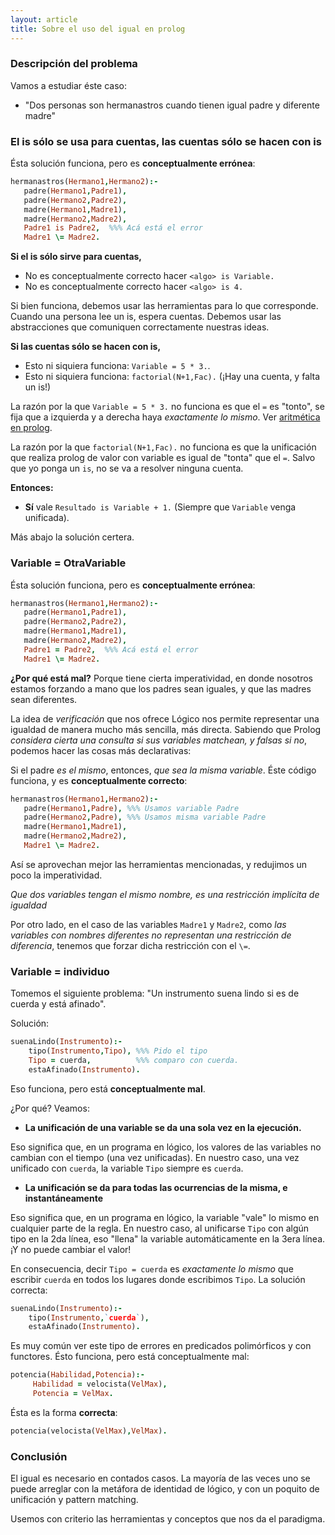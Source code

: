 ```yaml
---
layout: article
title: Sobre el uso del igual en prolog
---
```


### Descripción del problema

Vamos a estudiar éste caso:

-  "Dos personas son hermanastros cuando tienen igual padre y diferente madre"

### El is sólo se usa para cuentas, las cuentas sólo se hacen con is

Ésta solución funciona, pero es **conceptualmente errónea**:

```Prolog
hermanastros(Hermano1,Hermano2):-
   padre(Hermano1,Padre1),
   padre(Hermano2,Padre2),
   madre(Hermano1,Madre1),
   madre(Hermano2,Madre2),
   Padre1 is Padre2,  %%% Acá está el error
   Madre1 \= Madre2.
```

**Si el is sólo sirve para cuentas,**

-   No es conceptualmente correcto hacer `<algo> is Variable.`
-   No es conceptualmente correcto hacer `<algo> is 4.`

Si bien funciona, debemos usar las herramientas para lo que corresponde. Cuando una persona lee un is, espera cuentas. Debemos usar las abstracciones que comuniquen correctamente nuestras ideas.

**Si las cuentas sólo se hacen con is,**

-  Esto ni siquiera funciona: `Variable = 5 * 3.`.
-  Esto ni siquiera funciona: `factorial(N+1,Fac).` (¡Hay una cuenta, y falta un is!)

La razón por la que `Variable = 5 * 3.` no funciona es que el `=` es "tonto", se fija que a izquierda y a derecha haya _exactamente lo mismo_. Ver [aritmética en prolog](aritmetica-en-prolog.html).

La razón por la que `factorial(N+1,Fac).` no funciona es que la unificación que realiza prolog de valor con variable es igual de "tonta" que el `=`. Salvo que yo ponga un `is`, no se va a resolver ninguna cuenta.

**Entonces:**

-   **Sí** vale `Resultado is Variable + 1.` (Siempre que `Variable` venga unificada).

Más abajo la solución certera. 

### Variable = OtraVariable

Ésta solución funciona, pero es **conceptualmente errónea**:

```Prolog
hermanastros(Hermano1,Hermano2):-
   padre(Hermano1,Padre1),
   padre(Hermano2,Padre2),
   madre(Hermano1,Madre1),
   madre(Hermano2,Madre2),
   Padre1 = Padre2,  %%% Acá está el error
   Madre1 \= Madre2.
```

**¿Por qué está mal?** Porque tiene cierta imperatividad, en donde nosotros estamos forzando a mano que los padres sean iguales, y que las madres sean diferentes.

La idea de *verificación* que nos ofrece Lógico nos permite representar una igualdad de manera mucho más sencilla, más directa. Sabiendo que Prolog *considera cierta una consulta si sus variables matchean, y falsas si no*, podemos hacer las cosas más declarativas:

Si el padre *es el mismo*, entonces, *que sea la misma variable*. Éste código funciona, y es **conceptualmente correcto**:

```Prolog
hermanastros(Hermano1,Hermano2):-
   padre(Hermano1,Padre), %%% Usamos variable Padre
   padre(Hermano2,Padre), %%% Usamos misma variable Padre
   madre(Hermano1,Madre1),
   madre(Hermano2,Madre2),
   Madre1 \= Madre2.
```

Así se aprovechan mejor las herramientas mencionadas, y redujimos un poco la imperatividad.

*Que dos variables tengan el mismo nombre, es una restricción implícita de igualdad*

Por otro lado, en el caso de las variables `Madre1` y `Madre2`, como *las variables con nombres diferentes no representan una restricción de diferencia*, tenemos que forzar dicha restricción con el `\=`.

### Variable = individuo

Tomemos el siguiente problema: "Un instrumento suena lindo si es de cuerda y está afinado". 

Solución:

```Prolog
suenaLindo(Instrumento):-
    tipo(Instrumento,Tipo), %%% Pido el tipo
    Tipo = cuerda,          %%% comparo con cuerda.
    estaAfinado(Instrumento).
```

Eso funciona, pero está **conceptualmente mal**.

¿Por qué? Veamos:

-   **La unificación de una variable se da una sola vez en la ejecución.**

Eso significa que, en un programa en lógico, los valores de las variables no cambian con el tiempo (una vez unificadas). En nuestro caso, una vez unificado con `cuerda`, la variable `Tipo` siempre es `cuerda`.

-   **La unificación se da para todas las ocurrencias de la misma, e instantáneamente**

Eso significa que, en un programa en lógico, la variable "vale" lo mismo en cualquier parte de la regla. En nuestro caso, al unificarse `Tipo` con algún tipo en la 2da línea, eso "llena" la variable automáticamente en la 3era línea. ¡Y no puede cambiar el valor!

En consecuencia, decir `Tipo = cuerda` es *exactamente lo mismo* que escribir `cuerda` en todos los lugares donde escribimos `Tipo`. La solución correcta:

```Prolog
suenaLindo(Instrumento):-
    tipo(Instrumento,`cuerda`),
    estaAfinado(Instrumento).
```

Es muy común ver este tipo de errores en predicados polimórficos y con functores. Ésto funciona, pero está conceptualmente mal:

```Prolog
potencia(Habilidad,Potencia):-
     Habilidad = velocista(VelMax),
     Potencia = VelMax.
```

Ésta es la forma **correcta**:

```Prolog
potencia(velocista(VelMax),VelMax).
```

### Conclusión

El igual es necesario en contados casos. La mayoría de las veces uno se puede arreglar con la metáfora de identidad de lógico, y con un poquito de unificación y pattern matching.

Usemos con criterio las herramientas y conceptos que nos da el paradigma.
